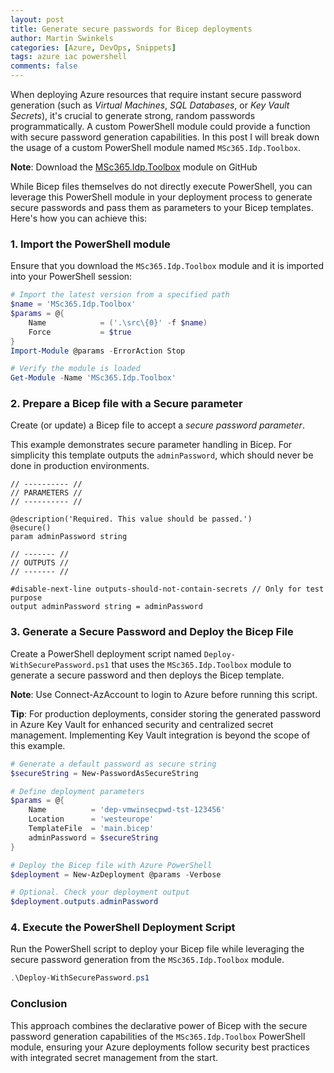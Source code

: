 ```yaml
---
layout: post
title: Generate secure passwords for Bicep deployments
author: Martin Swinkels
categories: [Azure, DevOps, Snippets]
tags: azure iac powershell
comments: false
---
```


When deploying Azure resources that require instant secure password generation (such as _Virtual Machines_, _SQL Databases_, or _Key Vault Secrets_), it's crucial to generate strong, random passwords programmatically. A custom PowerShell module could provide a function with secure password generation capabilities. In this post I will break down the usage of a custom PowerShell module named `MSc365.Idp.Toolbox`.

<div class="important">
    <p><strong>Note</strong>: Download the <a href="https://github.com/msc365/az-idp-toolbox" target="_blank">MSc365.Idp.Toolbox</a> module on GitHub</p>
</div>

While Bicep files themselves do not directly execute PowerShell, you can leverage this PowerShell module in your deployment process to generate secure passwords and pass them as parameters to your Bicep templates. Here's how you can achieve this:

### 1. Import the PowerShell module

Ensure that you download the `MSc365.Idp.Toolbox` module and it is imported into your PowerShell session:

```powershell
# Import the latest version from a specified path
$name = 'MSc365.Idp.Toolbox'
$params = @{
    Name            = ('.\src\{0}' -f $name)
    Force           = $true
}
Import-Module @params -ErrorAction Stop

# Verify the module is loaded
Get-Module -Name 'MSc365.Idp.Toolbox'
```

### 2. Prepare a Bicep file with a Secure parameter

Create (or update) a Bicep file to accept a _secure password parameter_.

This example demonstrates secure parameter handling in Bicep. For simplicity this template outputs the `adminPassword`, which should never be done in production environments.

```bicep
// ---------- //
// PARAMETERS //
// ---------- //

@description('Required. This value should be passed.')
@secure()
param adminPassword string

// ------- //
// OUTPUTS //
// ------- //

#disable-next-line outputs-should-not-contain-secrets // Only for test purpose
output adminPassword string = adminPassword

```

### 3. Generate a Secure Password and Deploy the Bicep File

Create a PowerShell deployment script named `Deploy-WithSecurePassword.ps1` that uses the `MSc365.Idp.Toolbox` module to generate a secure password and then deploys the Bicep template.

<div class="important">
    <p><strong>Note</strong>: Use Connect-AzAccount to login to Azure before running this script.</p>
</div>

<div class="tip">
    <p><strong>Tip</strong>: For production deployments, consider storing the generated password in Azure Key Vault for enhanced security and centralized secret management. Implementing Key Vault integration is beyond the scope of this example.</p>
</div>

```powershell
# Generate a default password as secure string
$secureString = New-PasswordAsSecureString

# Define deployment parameters
$params = @{
    Name          = 'dep-vmwinsecpwd-tst-123456'
    Location      = 'westeurope'
    TemplateFile  = 'main.bicep'
    adminPassword = $secureString
}

# Deploy the Bicep file with Azure PowerShell
$deployment = New-AzDeployment @params -Verbose

# Optional. Check your deployment output
$deployment.outputs.adminPassword
```

### 4. Execute the PowerShell Deployment Script

Run the PowerShell script to deploy your Bicep file while leveraging the secure password generation from the `MSc365.Idp.Toolbox` module.

```powershell
.\Deploy-WithSecurePassword.ps1
```

### Conclusion

This approach combines the declarative power of Bicep with the secure password generation capabilities of the `MSc365.Idp.Toolbox` PowerShell module, ensuring your Azure deployments follow security best practices with integrated secret management from the start.
